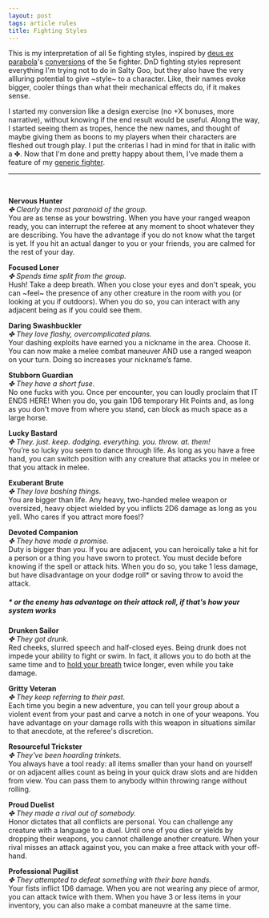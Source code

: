 ```yaml
---
layout: post
tags: article rules
title: Fighting Styles
---
```


This is my interpretation of all 5e fighting styles, inspired by [deus ex parabola](https://as-they-must.blogspot.com)'s [conversions](https://as-they-must.blogspot.com/2022/12/call-me-what-you-will-glog-classes-5e.html) of the 5e fighter. DnD fighting styles represent everything I'm trying not to do in Salty Goo, but they also have the very allluring potential to give ~style~ to a character. Like, their names evoke bigger, cooler things than what their mechanical effects do, if it makes sense.

I started my conversion like a design exercise (no +X bonuses, more narrative), without knowing if the end result would be useful. Along the way, I started seeing them as tropes, hence the new names, and thought of maybe giving them as boons to my players when their characters are fleshed out trough play. I put the criterias I had in mind for that in italic with a ✤. Now that I'm done and pretty happy about them, I've made them a feature of my [generic fighter](/class/fighter).

---
<br>

**Nervous Hunter** <br>
_✤ Clearly the most paranoid of the group._ <br>
You are as tense as your bowstring. When you have your ranged weapon ready, you can interrupt the referee at any moment to shoot whatever they are describing. You have the advantage if you do not know what the target is yet. If you hit an actual danger to you or your friends, you are calmed for the rest of your day.

**Focused Loner** <br>
_✤ Spends time split from the group._ <br>
Hush! Take a deep breath. When you close your eyes and don't speak, you can ~feel~ the presence of any other creature in the room with you (or looking at you if outdoors). When you do so, you can interact with any adjacent being as if you could see them. 

**Daring Swashbuckler** <br>
_✤ They love flashy, overcomplicated plans._ <br>
Your dashing exploits have earned you a nickname in the area. Choose it. You can now make a melee combat maneuver AND use a ranged weapon on your turn. Doing so increases your nickname’s fame.

**Stubborn Guardian** <br>
_✤ They have a short fuse._ <br>
No one fucks with you. Once per encounter, you can loudly proclaim that IT ENDS HERE! When you do, you gain 1D6 temporary Hit Points and, as long as you don't move from where you stand, can block as much space as a large horse. 

**Lucky Bastard** <br>
_✤ They. just. keep. dodging. everything. you. throw. at. them!_ <br>
You’re so lucky you seem to dance through life. As long as you have a free hand, you can switch position with any creature that attacks you in melee or that you attack in melee.

**Exuberant Brute** <br>
_✤ They love bashing things._ <br>
You are bigger than life. Any heavy, two-handed melee weapon or oversized, heavy object wielded by you inflicts 2D6 damage as long as you yell. Who cares if you attract more foes!?

**Devoted Companion** <br>
_✤ They have made a promise._ <br>
Duty is bigger than you. If you are adjacent, you can heroically take a hit for a person or a thing you have sworn to protect. You must decide before knowing if the spell or attack hits. When you do so, you take 1 less damage, but have disadvantage on your dodge roll* or saving throw to avoid the attack.

##### * or the enemy has advantage on their attack roll, if that's how your system works

**Drunken Sailor** <br>
_✤ They got drunk._ <br>
Red cheeks, slurred speech and half-closed eyes. Being drunk does not impede your ability to fight or swim. In fact, it allows you to do both at the same time and to [hold your breath](/2020/11/10/extra-rules/#conditions) twice longer, even while you take damage. 

**Gritty Veteran** <br>
_✤ They keep referring to their past._ <br>
Each time you begin a new adventure, you can tell your group about a violent event from your past and carve a notch in one of your weapons. You have advantage on your damage rolls with this weapon in situations similar to that anecdote, at the referee's discretion.

**Resourceful Trickster** <br>
_✤ They've been hoarding trinkets._ <br>
You always have a tool ready: all items smaller than your hand on yourself or on adjacent allies count as being in your quick draw slots and are hidden from view. You can pass them to anybody within throwing range without rolling.

**Proud Duelist** <br>
_✤ They made a rival out of somebody._ <br>
Honor dictates that all conflicts are personal. You can challenge any creature with a language to a duel. Until one of you dies or yields by dropping their weapons, you cannot challenge another creature. When your rival misses an attack against you, you can make a free attack with your off-hand.

**Professional Pugilist** <br>
_✤ They attempted to defeat something with their bare hands._ <br>
Your fists inflict 1D6 damage. When you are not wearing any piece of armor, you can attack twice with them. When you have 3 or less items in your inventory, you can also make a combat maneuvre at the same time.
